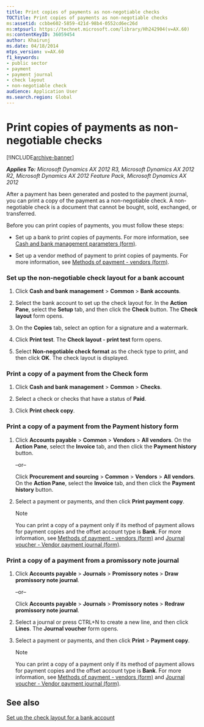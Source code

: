 ```yaml
---
title: Print copies of payments as non-negotiable checks
TOCTitle: Print copies of payments as non-negotiable checks
ms:assetid: ccbbe602-5859-421d-98b4-0552cd6ec26d
ms:mtpsurl: https://technet.microsoft.com/library/Hh242904(v=AX.60)
ms:contentKeyID: 36059454
author: Khairunj
ms.date: 04/18/2014
mtps_version: v=AX.60
f1_keywords:
- public sector
- payment
- payment journal
- check layout
- non-negotiable check
audience: Application User
ms.search.region: Global
---
```


# Print copies of payments as non-negotiable checks 


[!INCLUDE[archive-banner](includes/archive-banner.md)]


_**Applies To:** Microsoft Dynamics AX 2012 R3, Microsoft Dynamics AX 2012 R2, Microsoft Dynamics AX 2012 Feature Pack, Microsoft Dynamics AX 2012_

After a payment has been generated and posted to the payment journal, you can print a copy of the payment as a non-negotiable check. A non-negotiable check is a document that cannot be bought, sold, exchanged, or transferred.

Before you can print copies of payments, you must follow these steps:

  - Set up a bank to print copies of payments. For more information, see [Cash and bank management parameters (form)](https://technet.microsoft.com/library/aa591289\(v=ax.60\)).

  - Set up a vendor method of payment to print copies of payments. For more information, see [Methods of payment - vendors (form)](https://technet.microsoft.com/library/aa618565\(v=ax.60\)).

### Set up the non-negotiable check layout for a bank account

1.  Click **Cash and bank management** \> **Common** \> **Bank accounts**.

2.  Select the bank account to set up the check layout for. In the **Action Pane**, select the **Setup** tab, and then click the **Check** button. The **Check layout** form opens.

3.  On the **Copies** tab, select an option for a signature and a watermark.

4.  Click **Print test**. The **Check layout - print test** form opens.

5.  Select **Non-negotiable check format** as the check type to print, and then click **OK**. The check layout is displayed.

### Print a copy of a payment from the Check form

1.  Click **Cash and bank management** \> **Common** \> **Checks**.

2.  Select a check or checks that have a status of **Paid**.

3.  Click **Print check copy**.

### Print a copy of a payment from the Payment history form

1.  Click **Accounts payable** \> **Common** \> **Vendors** \> **All vendors**. On the **Action Pane**, select the **Invoice** tab, and then click the **Payment history** button.
    
    –or–
    
    Click **Procurement and sourcing** \> **Common** \> **Vendors** \> **All vendors**. On the **Action Pane**, select the **Invoice** tab, and then click the **Payment history** button.

2.  Select a payment or payments, and then click **Print payment copy**.
    

    > [!NOTE]
    > <P>You can print a copy of a payment only if its method of payment allows for payment copies and the offset account type is <STRONG>Bank</STRONG>. For more information, see <A href="https://technet.microsoft.com/library/aa618565(v=ax.60)">Methods of payment - vendors (form)</A> and <A href="https://technet.microsoft.com/library/aa599011(v=ax.60)">Journal voucher - Vendor payment journal (form)</A>.</P>



### Print a copy of a payment from a promissory note journal

1.  Click **Accounts payable** \> **Journals** \> **Promissory notes** \> **Draw promissory note journal**.
    
    –or–
    
    Click **Accounts payable** \> **Journals** \> **Promissory notes** \> **Redraw promissory note journal**.

2.  Select a journal or press CTRL+N to create a new line, and then click **Lines**. The **Journal voucher** form opens.

3.  Select a payment or payments, and then click **Print** \> **Payment copy**.
    

    > [!NOTE]
    > <P>You can print a copy of a payment only if its method of payment allows for payment copies and the offset account type is <STRONG>Bank</STRONG>. For more information, see <A href="https://technet.microsoft.com/library/aa618565(v=ax.60)">Methods of payment - vendors (form)</A> and <A href="https://technet.microsoft.com/library/aa599011(v=ax.60)">Journal voucher - Vendor payment journal (form)</A>.</P>



## See also

[Set up the check layout for a bank account](set-up-the-check-layout-for-a-bank-account.md)

  


